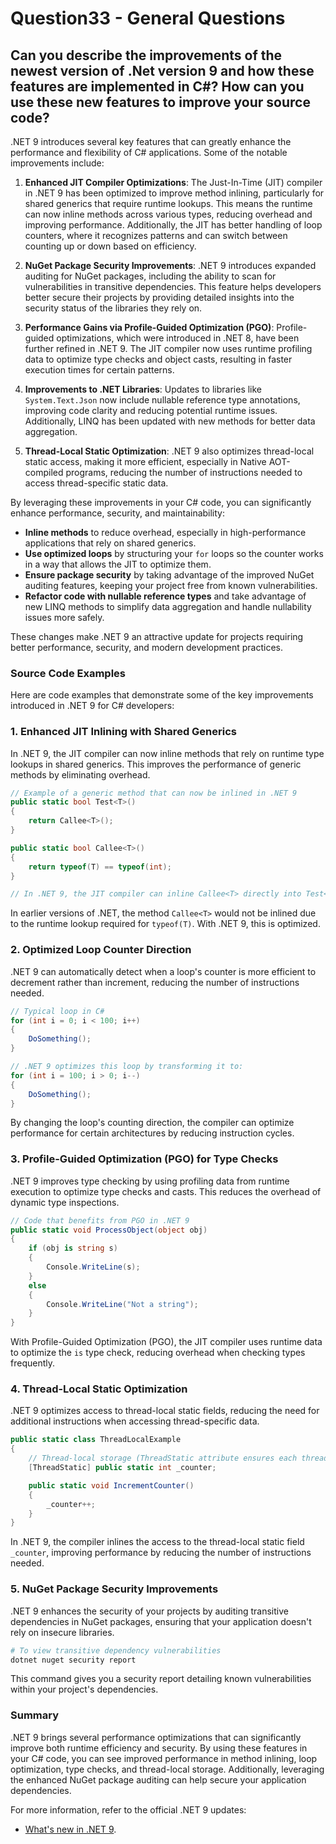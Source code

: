 # Question33 - General Questions

## Can you describe the improvements of the newest version of .Net version 9 and how these features are implemented in C#? How can you use these new features to improve your source code?

.NET 9 introduces several key features that can greatly enhance the performance and flexibility of C# applications. Some of the notable improvements include:

1. **Enhanced JIT Compiler Optimizations**: The Just-In-Time (JIT) compiler in .NET 9 has been optimized to improve method inlining, particularly for shared generics that require runtime lookups. This means the runtime can now inline methods across various types, reducing overhead and improving performance. Additionally, the JIT has better handling of loop counters, where it recognizes patterns and can switch between counting up or down based on efficiency.

2. **NuGet Package Security Improvements**: .NET 9 introduces expanded auditing for NuGet packages, including the ability to scan for vulnerabilities in transitive dependencies. This feature helps developers better secure their projects by providing detailed insights into the security status of the libraries they rely on.

3. **Performance Gains via Profile-Guided Optimization (PGO)**: Profile-guided optimizations, which were introduced in .NET 8, have been further refined in .NET 9. The JIT compiler now uses runtime profiling data to optimize type checks and object casts, resulting in faster execution times for certain patterns.

4. **Improvements to .NET Libraries**: Updates to libraries like `System.Text.Json` now include nullable reference type annotations, improving code clarity and reducing potential runtime issues. Additionally, LINQ has been updated with new methods for better data aggregation.

5. **Thread-Local Static Optimization**: .NET 9 also optimizes thread-local static access, making it more efficient, especially in Native AOT-compiled programs, reducing the number of instructions needed to access thread-specific static data.

By leveraging these improvements in your C# code, you can significantly enhance performance, security, and maintainability:
- **Inline methods** to reduce overhead, especially in high-performance applications that rely on shared generics.
- **Use optimized loops** by structuring your `for` loops so the counter works in a way that allows the JIT to optimize them.
- **Ensure package security** by taking advantage of the improved NuGet auditing features, keeping your project free from known vulnerabilities.
- **Refactor code with nullable reference types** and take advantage of new LINQ methods to simplify data aggregation and handle nullability issues more safely.

These changes make .NET 9 an attractive update for projects requiring better performance, security, and modern development practices.

### Source Code Examples

Here are code examples that demonstrate some of the key improvements introduced in .NET 9 for C# developers:

### 1. **Enhanced JIT Inlining with Shared Generics**  
In .NET 9, the JIT compiler can now inline methods that rely on runtime type lookups in shared generics. This improves the performance of generic methods by eliminating overhead.

```csharp
// Example of a generic method that can now be inlined in .NET 9
public static bool Test<T>()
{
    return Callee<T>();
}

public static bool Callee<T>()
{
    return typeof(T) == typeof(int);
}

// In .NET 9, the JIT compiler can inline Callee<T> directly into Test<T>
```

In earlier versions of .NET, the method `Callee<T>` would not be inlined due to the runtime lookup required for `typeof(T)`. With .NET 9, this is optimized.

### 2. **Optimized Loop Counter Direction**  
.NET 9 can automatically detect when a loop's counter is more efficient to decrement rather than increment, reducing the number of instructions needed.

```csharp
// Typical loop in C#
for (int i = 0; i < 100; i++)
{
    DoSomething();
}

// .NET 9 optimizes this loop by transforming it to:
for (int i = 100; i > 0; i--)
{
    DoSomething();
}
```

By changing the loop's counting direction, the compiler can optimize performance for certain architectures by reducing instruction cycles.

### 3. **Profile-Guided Optimization (PGO) for Type Checks**  
.NET 9 improves type checking by using profiling data from runtime execution to optimize type checks and casts. This reduces the overhead of dynamic type inspections.

```csharp
// Code that benefits from PGO in .NET 9
public static void ProcessObject(object obj)
{
    if (obj is string s)
    {
        Console.WriteLine(s);
    }
    else
    {
        Console.WriteLine("Not a string");
    }
}
```

With Profile-Guided Optimization (PGO), the JIT compiler uses runtime data to optimize the `is` type check, reducing overhead when checking types frequently.

### 4. **Thread-Local Static Optimization**  
.NET 9 optimizes access to thread-local static fields, reducing the need for additional instructions when accessing thread-specific data.

```csharp
public static class ThreadLocalExample
{
    // Thread-local storage (ThreadStatic attribute ensures each thread has its own copy)
    [ThreadStatic] public static int _counter;

    public static void IncrementCounter()
    {
        _counter++;
    }
}
```

In .NET 9, the compiler inlines the access to the thread-local static field `_counter`, improving performance by reducing the number of instructions needed.

### 5. **NuGet Package Security Improvements**  
.NET 9 enhances the security of your projects by auditing transitive dependencies in NuGet packages, ensuring that your application doesn't rely on insecure libraries.

```bash
# To view transitive dependency vulnerabilities
dotnet nuget security report
```

This command gives you a security report detailing known vulnerabilities within your project's dependencies.

### Summary  
.NET 9 brings several performance optimizations that can significantly improve both runtime efficiency and security. By using these features in your C# code, you can see improved performance in method inlining, loop optimization, type checks, and thread-local storage. Additionally, leveraging the enhanced NuGet package auditing can help secure your application dependencies.

For more information, refer to the official .NET 9 updates:
- [What's new in .NET 9](https://learn.microsoft.com/en-us/dotnet/core/whats-new/dotnet-9).